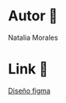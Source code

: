# Autor 🐝

Natalia Morales

# Link 🦖

[Diseño figma](https://www.figma.com/file/UAEI3A5rOX20X5qfga5uAk/Humaya?node-id=0-1&t=xfp6zGS8rYnmjXLP-0)
